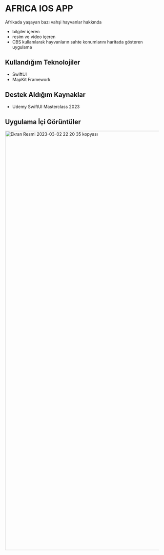 
# AFRICA IOS APP  

Afrikada yaşayan bazı vahşi hayvanlar hakkında 
- bilgiler içeren
- resim ve video içeren 
- CBS kullanılarak hayvanların sahte konumlarını haritada gösteren uygulama 

## Kullandığım Teknolojiler
- SwiftUI
- MapKit Framework 

## Destek Aldığım Kaynaklar
- Udemy SwiftUI Masterclass 2023 

## Uygulama İçi Görüntüler

<img width="1373" alt="Ekran Resmi 2023-03-02 22 20 35 kopyası" src="https://user-images.githubusercontent.com/95645515/222532954-f03321eb-80d5-4ecc-a987-effd4388ea74.png">

